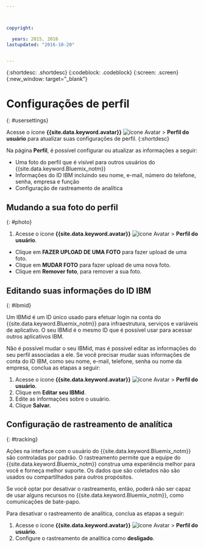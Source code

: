 ```yaml
---



copyright:

  years: 2015, 2016
lastupdated: "2016-10-20"


---
```


{:shortdesc: .shortdesc}
{:codeblock: .codeblock}
{:screen: .screen}
{:new_window: target="_blank"}

# Configurações de perfil
{: #usersettings}

Acesse o ícone **{{site.data.keyword.avatar}}** ![ícone Avatar](../icons/i-avatar-icon.svg) &gt; **Perfil do usuário** para atualizar suas configurações de perfil.
{:shortdesc}

 Na página **Perfil**, é possível configurar ou atualizar as informações a seguir:

 * Uma foto do perfil que é visível para outros usuários do {{site.data.keyword.Bluemix_notm}}
 * Informações do ID IBM incluindo seu nome, e-mail, número do telefone, senha, empresa e função
 * Configuração de rastreamento de analítica

## Mudando a sua foto do perfil
{: #photo}

1. Acesse o ícone **{{site.data.keyword.avatar}}** ![ícone Avatar](../icons/i-avatar-icon.svg) &gt; **Perfil do usuário**.

* Clique em **FAZER UPLOAD DE UMA FOTO** para fazer upload de uma foto.
* Clique em **MUDAR FOTO** para fazer upload de uma nova foto.
* Clique em **Remover foto**, para remover a sua foto.

## Editando suas informações do ID IBM
{: #ibmid}

Um IBMid é um ID único usado para efetuar login na conta do {{site.data.keyword.Bluemix_notm}} para infraestrutura, serviços e variáveis de aplicativo. O seu IBMid é o mesmo ID que é possível usar para acessar outros aplicativos IBM. 

Não é possível mudar o seu IBMid, mas é possível editar as informações do seu perfil associadas a ele. Se você precisar mudar suas informações de conta do ID IBM, como seu nome,
e-mail, telefone, senha ou nome da empresa, conclua as etapas a seguir:

1. Acesse o ícone **{{site.data.keyword.avatar}}** ![ícone Avatar](../icons/i-avatar-icon.svg) &gt; **Perfil do usuário**.
2. Clique em **Editar seu IBMid**.
3. Edite as informações sobre o usuário.
4. Clique **Salvar.**

## Configuração de rastreamento de analítica
{: #tracking}

Ações na interface com o usuário do {{site.data.keyword.Bluemix_notm}} são controladas por padrão. O rastreamento permite que a equipe do {{site.data.keyword.Bluemix_notm}} construa uma
experiência melhor para você e forneça melhor suporte. Os dados que são coletados não são usados ou compartilhados para outros propósitos.

Se você optar por desativar o rastreamento, então, poderá não ser capaz de usar alguns recursos no {{site.data.keyword.Bluemix_notm}}, como comunicações de bate-papo.

Para desativar o rastreamento de analítica, conclua as etapas a seguir:

1. Acesse o ícone **{{site.data.keyword.avatar}}** ![ícone Avatar](../icons/i-avatar-icon.svg) &gt; **Perfil do usuário**.
2. Configure o rastreamento de analítica como **desligado**.
